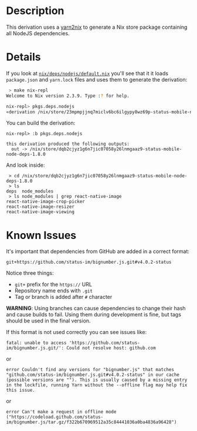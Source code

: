 # Description

This derivation uses a [yarn2nix](https://github.com/nix-community/yarn2nix) to generate a Nix store package containing all NodeJS dependencies.

# Details

If you look at [`nix/deps/nodejs/default.nix`](./default.nix) you'll see that it it loads `package.json` and `yarn.lock` files and uses them to generate the derivation:
```sh
 > make nix-repl
Welcome to Nix version 2.3.9. Type :? for help.

nix-repl> pkgs.deps.nodejs
«derivation /nix/store/23mpmpjjnq7miclv6bc6ilgypy8wz69p-status-mobile-node-deps-1.8.0.drv»
```
You can build the derivation:
```
nix-repl> :b pkgs.deps.nodejs    

this derivation produced the following outputs:
  out -> /nix/store/dqb2cjyz1g6n7jic07058y26lnmgaaz9-status-mobile-node-deps-1.8.0
```
And look inside:
```
 > cd /nix/store/dqb2cjyz1g6n7jic07058y26lnmgaaz9-status-mobile-node-deps-1.8.0
 > ls
deps  node_modules
 > ls node_modules | grep react-native-image
react-native-image-crop-picker
react-native-image-resizer
react-native-image-viewing
```

# Known Issues

It's important that dependencies from GitHub are added in a correct format:
```
git+https://github.com/status-im/bignumber.js.git#v4.0.2-status
```
Notice three things:

* `git+` prefix for the `https://` URL
* Repository name ends with `.git`
* Tag or branch is added after `#` character

__WARNING__: Using branches can cause dependencies to change their hash and cause builds to fail. Using them during development is fine, but tags should be used in the final version.

If this format is not used correctly you can see issues like:
```
fatal: unable to access 'https://github.com/status-im/bignumber.js.git/': Could not resolve host: github.com
```
or
```
error Couldn't find any versions for "bignumber.js" that matches "github.com/status-im/bignumber.js.git#v4.0.2-status" in our cache (possible versions are ""). This is usually caused by a missing entry in the lockfile, running Yarn without the --offline flag may help fix this issue.
```
or
```
error Can't make a request in offline mode ("https://codeload.github.com/status-im/bignumber.js/tar.gz/f322b670969512a35c84441036a0ba4836a96428")
```
